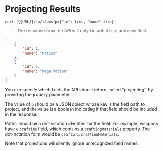 # Projecting Results
```shell
curl '{{URL}}/en/items?p={"id": true, "name":true}'
```

> The response from the API will only include the `id` and `name` field.

```json
[
    {
        "id": 1,
        "name": "Potion"
    },
    {
        "id": 2,
        "name": "Mega Potion"
    }
]
```

You can specify which fields the API should return, called "projecting", by providing the `p` query parameter.

The value of `p` should be a JSON object whose key is the field path to project, and the value is a boolean indicating
if that field should be included in the response.

Paths should be a dot-notation identifier for the field. For example, weapons have a `crafting` field, which contains a
`craftingMaterials` property. The dot-notation form would be `crafting.craftingMaterials`.

Note that projections will silently ignore unrecognized field names.